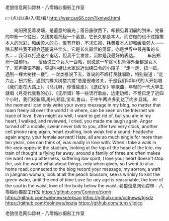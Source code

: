 
老狼信息网仙踪林 - 八零婚纱摄影工作室




👉/点/此/进/入/观/看/ http://wencao66.com?lkmwd.html




　　向阳预见着发端，是蓄意的晨光；落日虽欲西下，却预见着明晨的到来，完备的中断一个往日，又浅笑着托起一个蓄意。它长久都是本人，而它做的也不过播撒本人的光彩，和缓旁人的心，惟有开销，不求汇报，耗费着本人却和缓着旁人——除去那些我不领会还能说些什么，它是长久最佳的见证，亦是世界中最完备的长久……
我可以打通这个电话，但我不会发言，沉默是我最好的表达。
　　车出郑州一路前行。　　俗话说三个女人一台戏，别说这一车除司机师傅外全都是女人了，欢声笑语不断，导游小姐让大家说近似绕口令的小段子：“走一走，扭一扭，遇到一棵大树搂一搂”，一次类推说下去，谁说的不顺打艮就唱歌，特别说道：“走六走，扭六扭，遇到六棵大树搂六搂”总是很难过关，于是我们50年代的人开始唱《我们走在大路上》、《马儿呀，你慢些走》、《送红军》等歌曲，年轻的一代大学生就唱《月亮代表我的心》、《无所谓》等一些流行歌曲，边走边唱，不觉已走了近四个小时，我们经新郑,禹州,郏县,宝丰,鲁山，于中午两点多到达了内乡县城。
At the moment I can only write your every message in my blog, no matter that roam freely all over the world I in where, can be seen on the Internet we trace of love.
Even might as well, I want to get rid of, but you are in my heart, I walked, and reviewed, I cried, you made me laugh again.
Anger turned off a mobile, swear never talk to you, after two very clock, another cell phone rang again, heart exulting, look weak fed a sound: headache again angry, your female servant!
Hate, all are so much single for more than ten years, one can think of, was madly in love with.
When I take a walk in the area opposite the stadium, looking at the top of the head of the kite, my train of thought is flying far away, around a family of three are often makes me want me up bitterness, suffering low spirit, I love your heart doesn't stop the, ask the world what about things, only when given, so I went to also home road, connected to the blog record your message, my sorrow, a waft in jiangnan woman, look at all the peach blossom, see is wrinkly to knit the green water, until the end of time
Love for any age is reasonable, the love of the soul in the waist, love of the body below the waist.
老狼信息网仙踪林 - 八零婚纱摄影工作室 https://github.com/Contere/ckmh
https://github.com/webnewse/eksao
https://github.com/cctnews/tgsdz
https://github.com/foolnews/bpzta
https://github.com/itunsr/ljojcg





老狼信息网仙踪林 - 八零婚纱摄影工作室
